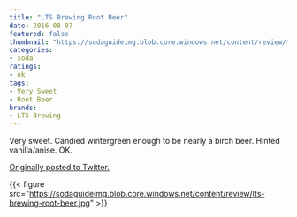 ```yaml
---
title: "LTS Brewing Root Beer"
date: 2016-08-07
featured: false
thumbnail: "https://sodaguideimg.blob.core.windows.net/content/review/thumbs/lts-brewing-root-beer.jpg"
categories:
- soda
ratings:
- ok
tags:
- Very Sweet
- Root Beer
brands:
- LTS Brewing
---
```


Very sweet. Candied wintergreen enough to be nearly a birch beer. Hinted vanilla/anise. OK.

[Originally posted to Twitter.](https://twitter.com/Cavorter/status/762384727571623936)

{{< figure src="https://sodaguideimg.blob.core.windows.net/content/review/lts-brewing-root-beer.jpg" >}}
